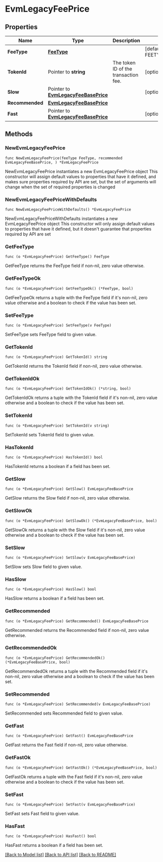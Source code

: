 # EvmLegacyFeePrice

## Properties

Name | Type | Description | Notes
------------ | ------------- | ------------- | -------------
**FeeType** | [**FeeType**](FeeType.md) |  | [default to FEETYPE_EVM_EIP_1559]
**TokenId** | Pointer to **string** | The token ID of the transaction fee. | [optional] 
**Slow** | Pointer to [**EvmLegacyFeeBasePrice**](EvmLegacyFeeBasePrice.md) |  | [optional] 
**Recommended** | [**EvmLegacyFeeBasePrice**](EvmLegacyFeeBasePrice.md) |  | 
**Fast** | Pointer to [**EvmLegacyFeeBasePrice**](EvmLegacyFeeBasePrice.md) |  | [optional] 

## Methods

### NewEvmLegacyFeePrice

`func NewEvmLegacyFeePrice(feeType FeeType, recommended EvmLegacyFeeBasePrice, ) *EvmLegacyFeePrice`

NewEvmLegacyFeePrice instantiates a new EvmLegacyFeePrice object
This constructor will assign default values to properties that have it defined,
and makes sure properties required by API are set, but the set of arguments
will change when the set of required properties is changed

### NewEvmLegacyFeePriceWithDefaults

`func NewEvmLegacyFeePriceWithDefaults() *EvmLegacyFeePrice`

NewEvmLegacyFeePriceWithDefaults instantiates a new EvmLegacyFeePrice object
This constructor will only assign default values to properties that have it defined,
but it doesn't guarantee that properties required by API are set

### GetFeeType

`func (o *EvmLegacyFeePrice) GetFeeType() FeeType`

GetFeeType returns the FeeType field if non-nil, zero value otherwise.

### GetFeeTypeOk

`func (o *EvmLegacyFeePrice) GetFeeTypeOk() (*FeeType, bool)`

GetFeeTypeOk returns a tuple with the FeeType field if it's non-nil, zero value otherwise
and a boolean to check if the value has been set.

### SetFeeType

`func (o *EvmLegacyFeePrice) SetFeeType(v FeeType)`

SetFeeType sets FeeType field to given value.


### GetTokenId

`func (o *EvmLegacyFeePrice) GetTokenId() string`

GetTokenId returns the TokenId field if non-nil, zero value otherwise.

### GetTokenIdOk

`func (o *EvmLegacyFeePrice) GetTokenIdOk() (*string, bool)`

GetTokenIdOk returns a tuple with the TokenId field if it's non-nil, zero value otherwise
and a boolean to check if the value has been set.

### SetTokenId

`func (o *EvmLegacyFeePrice) SetTokenId(v string)`

SetTokenId sets TokenId field to given value.

### HasTokenId

`func (o *EvmLegacyFeePrice) HasTokenId() bool`

HasTokenId returns a boolean if a field has been set.

### GetSlow

`func (o *EvmLegacyFeePrice) GetSlow() EvmLegacyFeeBasePrice`

GetSlow returns the Slow field if non-nil, zero value otherwise.

### GetSlowOk

`func (o *EvmLegacyFeePrice) GetSlowOk() (*EvmLegacyFeeBasePrice, bool)`

GetSlowOk returns a tuple with the Slow field if it's non-nil, zero value otherwise
and a boolean to check if the value has been set.

### SetSlow

`func (o *EvmLegacyFeePrice) SetSlow(v EvmLegacyFeeBasePrice)`

SetSlow sets Slow field to given value.

### HasSlow

`func (o *EvmLegacyFeePrice) HasSlow() bool`

HasSlow returns a boolean if a field has been set.

### GetRecommended

`func (o *EvmLegacyFeePrice) GetRecommended() EvmLegacyFeeBasePrice`

GetRecommended returns the Recommended field if non-nil, zero value otherwise.

### GetRecommendedOk

`func (o *EvmLegacyFeePrice) GetRecommendedOk() (*EvmLegacyFeeBasePrice, bool)`

GetRecommendedOk returns a tuple with the Recommended field if it's non-nil, zero value otherwise
and a boolean to check if the value has been set.

### SetRecommended

`func (o *EvmLegacyFeePrice) SetRecommended(v EvmLegacyFeeBasePrice)`

SetRecommended sets Recommended field to given value.


### GetFast

`func (o *EvmLegacyFeePrice) GetFast() EvmLegacyFeeBasePrice`

GetFast returns the Fast field if non-nil, zero value otherwise.

### GetFastOk

`func (o *EvmLegacyFeePrice) GetFastOk() (*EvmLegacyFeeBasePrice, bool)`

GetFastOk returns a tuple with the Fast field if it's non-nil, zero value otherwise
and a boolean to check if the value has been set.

### SetFast

`func (o *EvmLegacyFeePrice) SetFast(v EvmLegacyFeeBasePrice)`

SetFast sets Fast field to given value.

### HasFast

`func (o *EvmLegacyFeePrice) HasFast() bool`

HasFast returns a boolean if a field has been set.


[[Back to Model list]](../README.md#documentation-for-models) [[Back to API list]](../README.md#documentation-for-api-endpoints) [[Back to README]](../README.md)


